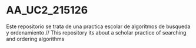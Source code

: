 # AA_UC2_215126
Este repositorio se trata de una practica escolar de algoritmos de busqueda y ordenamiento
//
This repository its about a scholar practice of searching and ordering algorithms
